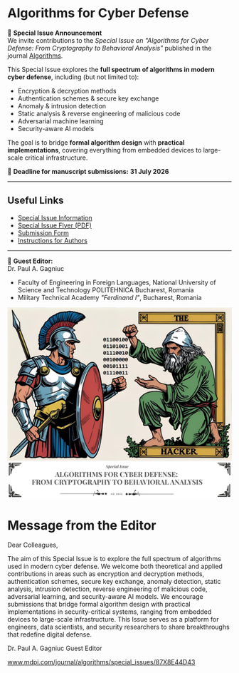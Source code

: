 # Algorithms for Cyber Defense

📢 **Special Issue Announcement**  
We invite contributions to the *Special Issue on "Algorithms for Cyber Defense: From Cryptography to Behavioral Analysis"* published in the journal [Algorithms](https://www.mdpi.com/journal/algorithms).  

This Special Issue explores the **full spectrum of algorithms in modern cyber defense**, including (but not limited to):
- Encryption & decryption methods  
- Authentication schemes & secure key exchange  
- Anomaly & intrusion detection  
- Static analysis & reverse engineering of malicious code  
- Adversarial machine learning  
- Security-aware AI models  

The goal is to bridge **formal algorithm design** with **practical implementations**, covering everything from embedded devices to large-scale critical infrastructure.  

📝 **Deadline for manuscript submissions:** **31 July 2026**  

---

## Useful Links
- [Special Issue Information](https://www.mdpi.com/si/250454)  
- [Special Issue Flyer (PDF)](https://www.mdpi.com/journal/algorithms/special_issue_flyer_pdf_v2/87X8E44D43)  
- [Submission Form](https://susy.mdpi.com/user/manuscripts/upload/?journal=algorithms)  
- [Instructions for Authors](https://www.mdpi.com/journal/algorithms/instructions)  

---

👤 **Guest Editor:**  
Dr. Paul A. Gagniuc  
- Faculty of Engineering in Foreign Languages, National University of Science and Technology POLITEHNICA Bucharest, Romania  
- Military Technical Academy *"Ferdinand I"*, Bucharest, Romania  



[![](https://github.com/Gagniuc/Algorithms-for-Cyber-Defense/blob/main/Special_Issue.png)](https://github.com/Gagniuc/Algorithms-for-Cyber-Defense/blob/main/Special_Issue.png)

# Message from the Editor

Dear Colleagues,

The aim of this Special Issue is to explore the full spectrum of algorithms used in modern cyber defense. We welcome both theoretical and applied contributions in areas such as encryption and decryption methods, authentication schemes, secure key exchange, anomaly detection, static analysis, intrusion detection, reverse engineering of malicious code, adversarial learning, and security-aware AI models. We encourage submissions that bridge formal algorithm design with practical implementations in security-critical systems, ranging from embedded devices to large-scale infrastructure. This Issue serves as a platform for engineers, data scientists, and security researchers to share breakthroughs that redefine digital defense.

Dr. Paul A. Gagniuc
Guest Editor


www.mdpi.com/journal/algorithms/special_issues/87X8E44D43

